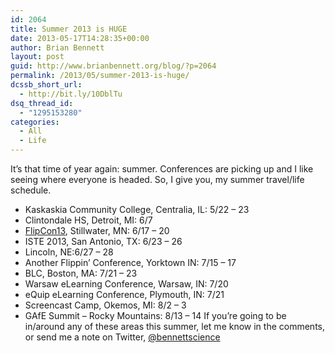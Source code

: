 ```yaml
---
id: 2064
title: Summer 2013 is HUGE
date: 2013-05-17T14:28:35+00:00
author: Brian Bennett
layout: post
guid: http://www.brianbennett.org/blog/?p=2064
permalink: /2013/05/summer-2013-is-huge/
dcssb_short_url:
  - http://bit.ly/10DblTu
dsq_thread_id:
  - "1295153280"
categories:
  - All
  - Life
---
```

It&#8217;s that time of year again: summer. Conferences are picking up and I like seeing where everyone is headed. So, I give you, my summer travel/life schedule.

  * Kaskaskia Community College, Centralia, IL: 5/22 &#8211; 23
  * Clintondale HS, Detroit, MI: 6/7
  * [FlipCon13](http://www.flippedlearning.org/domain/18), Stillwater, MN: 6/17 &#8211; 20
  * ISTE 2013, San Antonio, TX: 6/23 &#8211; 26
  * Lincoln, NE:6/27 &#8211; 28
  * Another Flippin&#8217; Conference, Yorktown IN: 7/15 &#8211; 17
  * BLC, Boston, MA: 7/21 &#8211; 23
  * Warsaw eLearning Conference, Warsaw, IN: 7/20
  * eQuip eLearning Conference, Plymouth, IN: 7/21
  * Screencast Camp, Okemos, MI: 8/2 &#8211; 3
  * GAfE Summit &#8211; Rocky Mountains: 8/13 &#8211; 14
If you&#8217;re going to be in/around any of these areas this summer, let me know in the comments, or send me a note on Twitter, [@bennettscience](http://www.twitter.com/bennettscience)